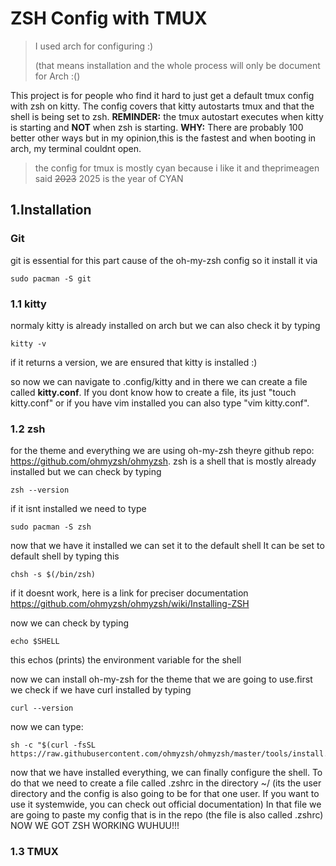 # ZSH Config with TMUX
> I used arch for configuring :)
> 
> (that means installation and the whole process will only be document for Arch :()

This project is for people who find it hard to just get a default tmux config with zsh on kitty. The config covers that kitty autostarts tmux and that the shell is being set to zsh. __REMINDER:__ the tmux autostart executes when kitty is starting and __NOT__ when zsh is starting. __WHY:__ There are probably 100 better other ways but in my opinion,this is the fastest and when booting in arch, my terminal couldnt open. 

> the config for tmux is mostly cyan because i like it and theprimeagen said ~~2023~~ 2025 is the year of CYAN
## 1.Installation
### Git
git is essential for this part cause of the oh-my-zsh config so it install it via

```
sudo pacman -S git
```
### 1.1 kitty
normaly kitty is already installed on arch but we can also check it by typing
```
kitty -v
```
if it returns a version, we are ensured that kitty is installed :)

so now we can navigate to .config/kitty and in there we can create a file called __kitty.conf__. If you dont know how to create a file, its just "touch kitty.conf" or if you have vim installed you can also type "vim kitty.conf".
### 1.2 zsh
for the theme and everything we are using oh-my-zsh
theyre github repo: https://github.com/ohmyzsh/ohmyzsh.
zsh is a shell that is mostly already installed but we can check by typing
```
zsh --version
``` 
if it isnt installed we need to type
```
sudo pacman -S zsh
``` 
now that we have it installed we can set it to the default shell
It can be set to default shell by typing this 
```
chsh -s $(/bin/zsh)
``` 
if it doesnt work, here is a link for preciser documentation
https://github.com/ohmyzsh/ohmyzsh/wiki/Installing-ZSH

now we can check by typing
```
echo $SHELL
```
this echos (prints) the environment variable for the shell

now we can install oh-my-zsh for the theme that we are going to use.first we check if we have curl installed by typing
```
curl --version
```
now we can type:
```
sh -c "$(curl -fsSL https://raw.githubusercontent.com/ohmyzsh/ohmyzsh/master/tools/install.sh)"
```
now that we have installed everything, we can finally configure the shell. To do that we need to create a file called .zshrc in the directory ~/ (its the user directory and the config is also going to be for that one user. If you want to use it systemwide, you can check out official documentation) In that file we are going to paste my config that is in the repo (the file is also called .zshrc)
NOW WE GOT ZSH WORKING WUHUU!!!

### 1.3 TMUX 








